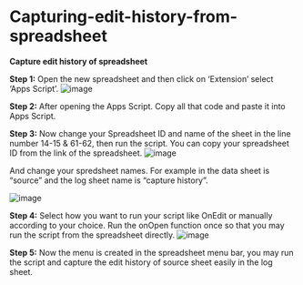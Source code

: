 # Capturing-edit-history-from-spreadsheet

**Capture edit history of spreadsheet**

**Step 1:** Open the new spreadsheet and then click on ‘Extension’ select ‘Apps Script’.
 ![image](https://github.com/tarunchauhan00/Capturing-edit-history-from-spreadsheet/assets/135992406/2768245c-df0b-4111-b47d-6f880ca0384a)


**Step 2:** After opening the Apps Script. Copy all that code and paste it into Apps Script.

**Step 3:** Now change your Spreadsheet ID and name of the sheet in the line number 14-15 & 61-62, then run the script.
You can copy your spreadsheet ID from the link of the spreadsheet.
 ![image](https://github.com/tarunchauhan00/Capturing-edit-history-from-spreadsheet/assets/135992406/4acf99d2-30e3-472a-bfee-bc31bdbd2d84)


And change your spredsheet names. For example in the data sheet is “source” and the log sheet name is “capture history”.
 

![image](https://github.com/tarunchauhan00/Capturing-edit-history-from-spreadsheet/assets/135992406/9169aa44-060d-44cd-9770-f484faeecbce)


**Step 4:** Select how you want to run your script like OnEdit or manually according to your choice. Run the onOpen function once so that you may run the script from the spreadsheet directly.
![image](https://github.com/tarunchauhan00/Capturing-edit-history-from-spreadsheet/assets/135992406/e68c1855-b590-459d-a4f1-630d0a742702)

 
**Step 5:** Now the menu is created in the spreadsheet menu bar, you may run the script and capture the edit history of source sheet easily in the log sheet.

